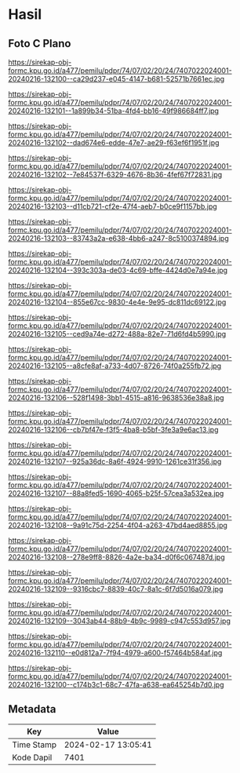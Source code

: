 # Hasil

## Foto C Plano

https://sirekap-obj-formc.kpu.go.id/a477/pemilu/pdpr/74/07/02/20/24/7407022024001-20240216-132100--ca29d237-e045-4147-b681-52571b7661ec.jpg

https://sirekap-obj-formc.kpu.go.id/a477/pemilu/pdpr/74/07/02/20/24/7407022024001-20240216-132101--1a899b34-51ba-4fd4-bb16-49f986684ff7.jpg

https://sirekap-obj-formc.kpu.go.id/a477/pemilu/pdpr/74/07/02/20/24/7407022024001-20240216-132102--dad674e6-edde-47e7-ae29-f63ef6f1951f.jpg

https://sirekap-obj-formc.kpu.go.id/a477/pemilu/pdpr/74/07/02/20/24/7407022024001-20240216-132102--7e84537f-6329-4676-8b36-4fef67f72831.jpg

https://sirekap-obj-formc.kpu.go.id/a477/pemilu/pdpr/74/07/02/20/24/7407022024001-20240216-132103--d11cb721-cf2e-47f4-aeb7-b0ce9f1157bb.jpg

https://sirekap-obj-formc.kpu.go.id/a477/pemilu/pdpr/74/07/02/20/24/7407022024001-20240216-132103--83743a2a-e638-4bb6-a247-8c5100374894.jpg

https://sirekap-obj-formc.kpu.go.id/a477/pemilu/pdpr/74/07/02/20/24/7407022024001-20240216-132104--393c303a-de03-4c69-bffe-4424d0e7a94e.jpg

https://sirekap-obj-formc.kpu.go.id/a477/pemilu/pdpr/74/07/02/20/24/7407022024001-20240216-132104--855e67cc-9830-4e4e-9e95-dc811dc69122.jpg

https://sirekap-obj-formc.kpu.go.id/a477/pemilu/pdpr/74/07/02/20/24/7407022024001-20240216-132105--ced9a74e-d272-488a-82e7-71d6fd4b5990.jpg

https://sirekap-obj-formc.kpu.go.id/a477/pemilu/pdpr/74/07/02/20/24/7407022024001-20240216-132105--a8cfe8af-a733-4d07-8726-74f0a255fb72.jpg

https://sirekap-obj-formc.kpu.go.id/a477/pemilu/pdpr/74/07/02/20/24/7407022024001-20240216-132106--528f1498-3bb1-4515-a816-9638536e38a8.jpg

https://sirekap-obj-formc.kpu.go.id/a477/pemilu/pdpr/74/07/02/20/24/7407022024001-20240216-132106--cb7bf47e-f3f5-4ba8-b5bf-3fe3a9e6ac13.jpg

https://sirekap-obj-formc.kpu.go.id/a477/pemilu/pdpr/74/07/02/20/24/7407022024001-20240216-132107--925a36dc-8a6f-4924-9910-1261ce31f356.jpg

https://sirekap-obj-formc.kpu.go.id/a477/pemilu/pdpr/74/07/02/20/24/7407022024001-20240216-132107--88a8fed5-1690-4065-b25f-57cea3a532ea.jpg

https://sirekap-obj-formc.kpu.go.id/a477/pemilu/pdpr/74/07/02/20/24/7407022024001-20240216-132108--9a91c75d-2254-4f04-a263-47bd4aed8855.jpg

https://sirekap-obj-formc.kpu.go.id/a477/pemilu/pdpr/74/07/02/20/24/7407022024001-20240216-132108--278e9ff8-8826-4a2e-ba34-d0f6c067487d.jpg

https://sirekap-obj-formc.kpu.go.id/a477/pemilu/pdpr/74/07/02/20/24/7407022024001-20240216-132109--9316cbc7-8839-40c7-8a1c-6f7d5016a079.jpg

https://sirekap-obj-formc.kpu.go.id/a477/pemilu/pdpr/74/07/02/20/24/7407022024001-20240216-132109--3043ab44-88b9-4b9c-9989-c947c553d957.jpg

https://sirekap-obj-formc.kpu.go.id/a477/pemilu/pdpr/74/07/02/20/24/7407022024001-20240216-132110--e0d812a7-7f94-4979-a600-f57464b584af.jpg

https://sirekap-obj-formc.kpu.go.id/a477/pemilu/pdpr/74/07/02/20/24/7407022024001-20240216-132100--c174b3c1-68c7-47fa-a638-ea645254b7d0.jpg


## Metadata

| Key        | Value               |
| ---------- | ------------------- |
| Time Stamp | 2024-02-17 13:05:41 |
| Kode Dapil | 7401                |



